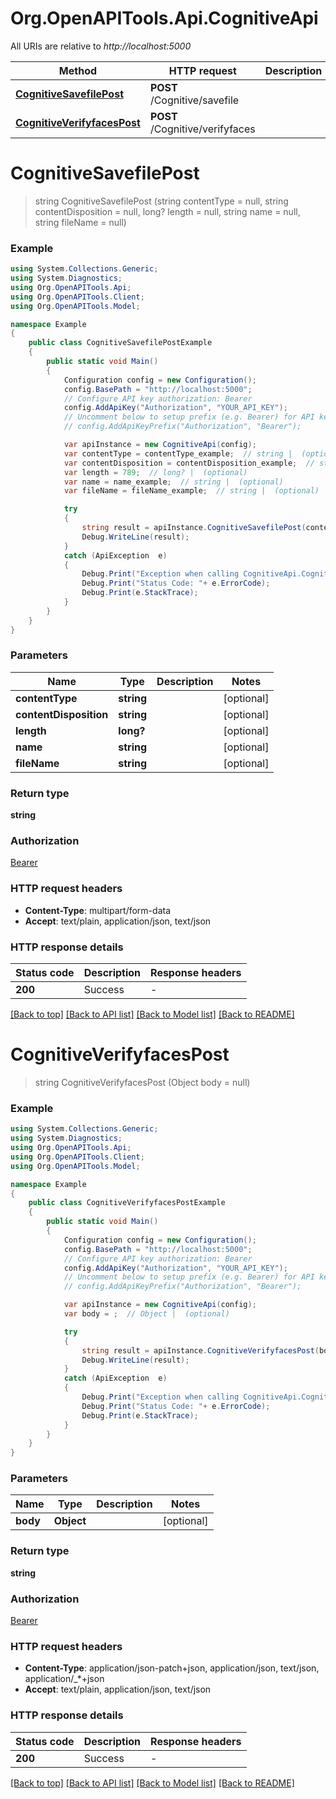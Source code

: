 # Org.OpenAPITools.Api.CognitiveApi

All URIs are relative to *http://localhost:5000*

Method | HTTP request | Description
------------- | ------------- | -------------
[**CognitiveSavefilePost**](CognitiveApi.md#cognitivesavefilepost) | **POST** /Cognitive/savefile | 
[**CognitiveVerifyfacesPost**](CognitiveApi.md#cognitiveverifyfacespost) | **POST** /Cognitive/verifyfaces | 


<a name="cognitivesavefilepost"></a>
# **CognitiveSavefilePost**
> string CognitiveSavefilePost (string contentType = null, string contentDisposition = null, long? length = null, string name = null, string fileName = null)



### Example
```csharp
using System.Collections.Generic;
using System.Diagnostics;
using Org.OpenAPITools.Api;
using Org.OpenAPITools.Client;
using Org.OpenAPITools.Model;

namespace Example
{
    public class CognitiveSavefilePostExample
    {
        public static void Main()
        {
            Configuration config = new Configuration();
            config.BasePath = "http://localhost:5000";
            // Configure API key authorization: Bearer
            config.AddApiKey("Authorization", "YOUR_API_KEY");
            // Uncomment below to setup prefix (e.g. Bearer) for API key, if needed
            // config.AddApiKeyPrefix("Authorization", "Bearer");

            var apiInstance = new CognitiveApi(config);
            var contentType = contentType_example;  // string |  (optional) 
            var contentDisposition = contentDisposition_example;  // string |  (optional) 
            var length = 789;  // long? |  (optional) 
            var name = name_example;  // string |  (optional) 
            var fileName = fileName_example;  // string |  (optional) 

            try
            {
                string result = apiInstance.CognitiveSavefilePost(contentType, contentDisposition, length, name, fileName);
                Debug.WriteLine(result);
            }
            catch (ApiException  e)
            {
                Debug.Print("Exception when calling CognitiveApi.CognitiveSavefilePost: " + e.Message );
                Debug.Print("Status Code: "+ e.ErrorCode);
                Debug.Print(e.StackTrace);
            }
        }
    }
}
```

### Parameters

Name | Type | Description  | Notes
------------- | ------------- | ------------- | -------------
 **contentType** | **string**|  | [optional] 
 **contentDisposition** | **string**|  | [optional] 
 **length** | **long?**|  | [optional] 
 **name** | **string**|  | [optional] 
 **fileName** | **string**|  | [optional] 

### Return type

**string**

### Authorization

[Bearer](../README.md#Bearer)

### HTTP request headers

 - **Content-Type**: multipart/form-data
 - **Accept**: text/plain, application/json, text/json

### HTTP response details
| Status code | Description | Response headers |
|-------------|-------------|------------------|
| **200** | Success |  -  |

[[Back to top]](#) [[Back to API list]](../README.md#documentation-for-api-endpoints) [[Back to Model list]](../README.md#documentation-for-models) [[Back to README]](../README.md)

<a name="cognitiveverifyfacespost"></a>
# **CognitiveVerifyfacesPost**
> string CognitiveVerifyfacesPost (Object body = null)



### Example
```csharp
using System.Collections.Generic;
using System.Diagnostics;
using Org.OpenAPITools.Api;
using Org.OpenAPITools.Client;
using Org.OpenAPITools.Model;

namespace Example
{
    public class CognitiveVerifyfacesPostExample
    {
        public static void Main()
        {
            Configuration config = new Configuration();
            config.BasePath = "http://localhost:5000";
            // Configure API key authorization: Bearer
            config.AddApiKey("Authorization", "YOUR_API_KEY");
            // Uncomment below to setup prefix (e.g. Bearer) for API key, if needed
            // config.AddApiKeyPrefix("Authorization", "Bearer");

            var apiInstance = new CognitiveApi(config);
            var body = ;  // Object |  (optional) 

            try
            {
                string result = apiInstance.CognitiveVerifyfacesPost(body);
                Debug.WriteLine(result);
            }
            catch (ApiException  e)
            {
                Debug.Print("Exception when calling CognitiveApi.CognitiveVerifyfacesPost: " + e.Message );
                Debug.Print("Status Code: "+ e.ErrorCode);
                Debug.Print(e.StackTrace);
            }
        }
    }
}
```

### Parameters

Name | Type | Description  | Notes
------------- | ------------- | ------------- | -------------
 **body** | **Object**|  | [optional] 

### Return type

**string**

### Authorization

[Bearer](../README.md#Bearer)

### HTTP request headers

 - **Content-Type**: application/json-patch+json, application/json, text/json, application/_*+json
 - **Accept**: text/plain, application/json, text/json

### HTTP response details
| Status code | Description | Response headers |
|-------------|-------------|------------------|
| **200** | Success |  -  |

[[Back to top]](#) [[Back to API list]](../README.md#documentation-for-api-endpoints) [[Back to Model list]](../README.md#documentation-for-models) [[Back to README]](../README.md)


